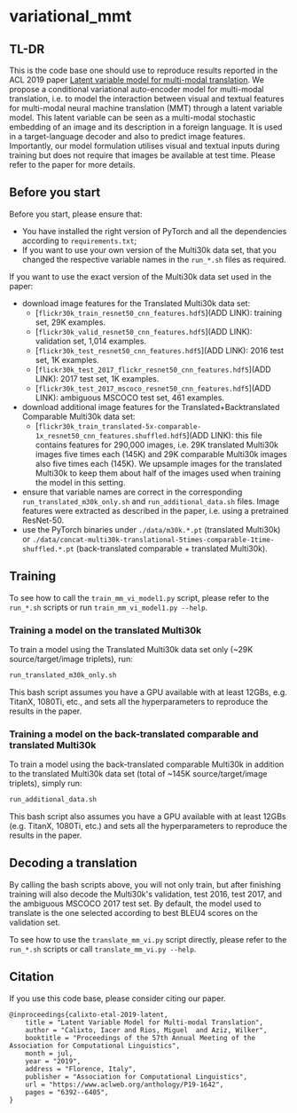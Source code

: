 # variational\_mmt

## TL-DR

This is the code base one should use to reproduce results reported in the ACL 2019 paper [Latent variable model for multi-modal translation](https://www.aclweb.org/anthology/papers/P/P19/P19-1642/).
We propose a conditional variational auto-encoder model for multi-modal translation,
i.e. to model the interaction between visual and textual features for multi-modal neural machine translation (MMT) through a latent variable model.
This latent variable can be seen as a multi-modal stochastic embedding of an image and its description in a foreign language.
It is used in a target-language decoder and also to predict image features.
Importantly, our model formulation utilises visual and textual inputs during training but does not require that images be available at test time.
Please refer to the paper for more details.

## Before you start

Before you start, please ensure that:

- You have installed the right version of PyTorch and all the dependencies according to `requirements.txt`;
- If you want to use your own version of the Multi30k data set, that you changed the respective variable names in the `run_*.sh` files as required.

If you want to use the exact version of the Multi30k data set used in the paper:

- download image features for the Translated Multi30k data set:
    - [`flickr30k_train_resnet50_cnn_features.hdf5`](ADD LINK): training set, 29K examples.
    - [`flickr30k_valid_resnet50_cnn_features.hdf5`](ADD LINK): validation set, 1,014 examples.
    - [`flickr30k_test_resnet50_cnn_features.hdf5`](ADD LINK): 2016 test set, 1K examples.
    - [`flickr30k_test_2017_flickr_resnet50_cnn_features.hdf5`](ADD LINK): 2017 test set, 1K examples.
    - [`flickr30k_test_2017_mscoco_resnet50_cnn_features.hdf5`](ADD LINK): ambiguous MSCOCO test set, 461 examples.
- download additional image features for the Translated+Backtranslated Comparable Multi30k data set:
    - [`flickr30k_train_translated-5x-comparable-1x_resnet50_cnn_features.shuffled.hdf5`](ADD LINK): this file contains features for 290,000 images, i.e. 29K translated Multi30k images five times each (145K) and 29K comparable Multi30k images also five times each (145K). We upsample images for the translated Multi30k to keep them about half of the images used when training the model in this setting.
- ensure that variable names are correct in the corresponding `run_translated_m30k_only.sh` and `run_additional_data.sh` files. Image features were extracted as described in the paper, i.e. using a pretrained ResNet-50.
- use the PyTorch binaries under
`./data/m30k.*.pt` (translated Multi30k) or
`./data/concat-multi30k-translational-5times-comparable-1time-shuffled.*.pt` (back-translated comparable + translated Multi30k).

## Training

To see how to call the `train_mm_vi_model1.py` script, please refer to the `run_*.sh` scripts or run `train_mm_vi_model1.py --help`.

### Training a model on the translated Multi30k

To train a model using the Translated Multi30k data set only (~29K source/target/image triplets), run:
```bash
run_translated_m30k_only.sh
```

This bash script assumes you have a GPU available with at least 12GBs, e.g. TitanX, 1080Ti, etc., and sets all the hyperparameters to reproduce the results in the paper.

### Training a model on the back-translated comparable and translated Multi30k

To train a model using the back-translated comparable Multi30k in addition to the translated Multi30k data set (total of ~145K source/target/image triplets), simply run:
```bash
run_additional_data.sh
```

This bash script also assumes you have a GPU available with at least 12GBs (e.g. TitanX, 1080Ti, etc.) and sets all the hyperparameters to reproduce the results in the paper.

## Decoding a translation

By calling the bash scripts above, you will not only train, but after finishing training will also decode the Multi30k's validation, test 2016, test 2017, and the ambiguous MSCOCO 2017 test set.
By default, the model used to translate is the one selected according to best BLEU4 scores on the validation set.

To see how to use the `translate_mm_vi.py` script directly, please refer to the `run_*.sh` scripts or call `translate_mm_vi.py --help`.

## Citation

If you use this code base, please consider citing our paper.

    @inproceedings{calixto-etal-2019-latent,
        title = "Latent Variable Model for Multi-modal Translation",
        author = "Calixto, Iacer and Rios, Miguel  and Aziz, Wilker",
        booktitle = "Proceedings of the 57th Annual Meeting of the Association for Computational Linguistics",
        month = jul,
        year = "2019",
        address = "Florence, Italy",
        publisher = "Association for Computational Linguistics",
        url = "https://www.aclweb.org/anthology/P19-1642",
        pages = "6392--6405",
    }

